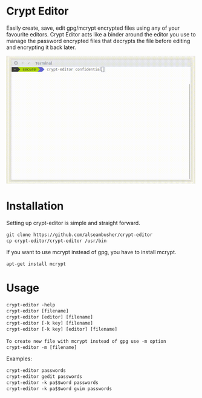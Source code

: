Crypt Editor
============
Easily create, save, edit gpg/mcrypt encrypted files using any of your favourite editors. Crypt Editor acts like a binder around the editor you use to manage the password encrypted files that decrypts the file before editing and encrypting it back later. 

<img src="demo.gif" width="500" />

Installation
============
Setting up crypt-editor is simple and straight forward.

```
git clone https://github.com/alseambusher/crypt-editor
cp crypt-editor/crypt-editor /usr/bin
```

If you want to use mcrypt instead of gpg, you have to install mcrypt.

```
apt-get install mcrypt
```

Usage
=====
```
crypt-editor -help
crypt-editor [filename]
crypt-editor [editor] [filename]
crypt-editor [-k key] [filename]
crypt-editor [-k key] [editor] [filename]

To create new file with mcrypt instead of gpg use -m option
crypt-editor -m [filename]

```

Examples:
```
crypt-editor passwords
crypt-editor gedit passwords
crypt-editor -k pa$$word passwords
crypt-editor -k pa$$word gvim passwords
```
